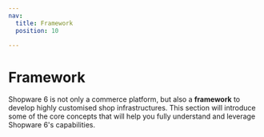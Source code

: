 ```yaml
---
nav:
  title: Framework
  position: 10

---
```


# Framework

Shopware 6 is not only a commerce platform, but also a **framework** to develop highly customised shop infrastructures. This section will introduce some of the core concepts that will help you fully understand and leverage Shopware 6's capabilities.
